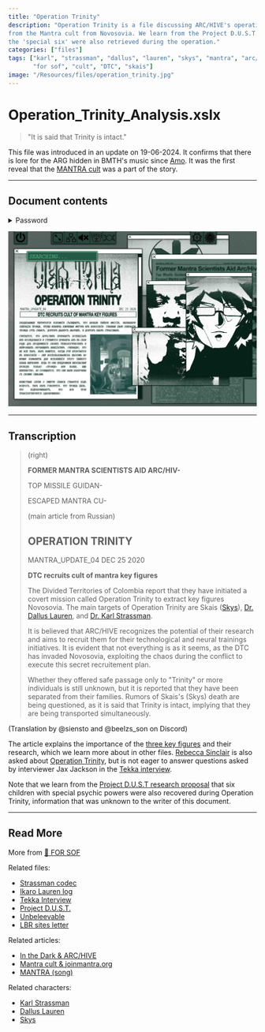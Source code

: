 ```yaml
---
title: "Operation Trinity"
description: "Operation Trinity is a file discussing ARC/HIVE's operation to retrieve Karl Strassman, Dallus Lauren and Skys 
from the Mantra cult from Novosovia. We learn from the Project D.U.S.T. research proposal that 
the 'special six' were also retrieved during the operation."
categories: ["files"]
tags: ["karl", "strassman", "dallus", "lauren", "skys", "mantra", "arc/hive", "novosovia", 
       "for sof", "cult", "DTC", "skais"]
image: "/Resources/files/operation_trinity.jpg"
---
```


# Operation_Trinity_Analysis.xslx

> "It is said that Trinity is intact."

This file was introduced in an update on 19-06-2024. It confirms that there is lore for the 
ARG hidden in BMTH's music since [Amo](../music/amo).
It was the first reveal that the [MANTRA cult](../lore/mantra) was a part of the story.

***

## Document contents

<details class="password">
  <summary>Password</summary>

knife hammer poison rope

{{"![trinity password](../../Resources/files/trinity/trinity_password.png)" | markdownify}}

</details>

![The Operation Trinity Document](../../Resources/files/trinity/operation_trinity.jpg)

***

## Transcription

> (right)
>
> **FORMER MANTRA SCIENTISTS AID ARC/HIV-**
>
> TOP MISSILE GUIDAN-
>
> ESCAPED MANTRA CU- 
>
> (main article from Russian)
> 
> ## OPERATION TRINITY
> 
> MANTRA_UPDATE_04       DEC 25 2020
>
> **DTC recruits cult of mantra key figures**
>
> The Divided Territories of Colombia report that they have initiated 
> a covert mission called Operation Trinity to extract key figures 
> Novosovia. The main targets of Operation Trinity are Skais ([Skys](../characters/skys)), 
> [Dr. Dallus Lauren](../characters/dallus-lauren), and [Dr. Karl Strassman](../characters/strassman).
> 
> It is believed that ARC/HIVE recognizes the potential of their research
> and aims to recruit them for their technological and neural trainings initiatives. It is evident that not everything is as it seems, as the DTC has invaded Novosovia, exploiting the chaos during the conflict to execute this secret recruitement plan.
> 
> Whether they offered safe passage only to "Trinity" or more individuals is still unknown,
> but it is reported that they have been separated from their families. Rumors of Skais's (Skys) death are being questioned, as it is said that Trinity is intact, implying that they are being transported simultaneously.

(Translation by @siensto and @beelzs_son on Discord)

The article explains the importance of the [three key figures](../characters/characters#trinity) 
and their research, which we learn more about in other files.
[Rebecca Sinclair](../characters/rebecca) is also asked about [Operation Trinity](trinity_document), 
but is not eager to answer questions asked by interviewer Jax Jackson in the [Tekka interview](tekka_interview).

Note that we learn from the [Project D.U.S.T research proposal](project_dust) 
that six children with special psychic powers were also recovered during Operation Trinity, 
information that was unknown to the writer of this document.

***

## Read More

More from [📁 FOR SOF](./for-sof)

Related files:

- [Strassman codec](strassmancodec)
- [Ikaro Lauren log](lauren_d8_log)
- [Tekka Interview](tekka_interview)
- [Project D.U.S.T.](project_dust)
- [Unbeleevable](unbeleevable)
- [LBR sites letter](lbr_sites)

Related articles:

- [In the Dark & ARC/HIVE](../music/amo-in-the-dark)
- [Mantra cult & joinmantra.org](../lore/mantra)
- [MANTRA (song)](../music/amo-mantra)

Related characters:

- [Karl Strassman](../characters/strassman)
- [Dallus Lauren](../characters/dallus-lauren)
- [Skys](../characters/skys)
